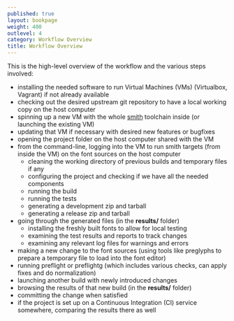 ```yaml
---
published: true
layout: bookpage
weight: 400
outlevel: 4
category: Workflow Overview
title: Workflow Overview
---
```


This is the high-level overview of the workflow and the various steps involved:

- installing the needed software to run Virtual Machines (VMs) (Virtualbox, Vagrant) if not already available
- checking out the desired upstream git repository to have a local working copy on the host computer
- spinning up a new VM with the whole [smith](https://github.com/silnrsi/smith/) toolchain inside (or launching the existing VM)
- updating that VM if necessary with desired new features or bugfixes
- opening the project folder on the host computer shared with the VM 
- from the command-line, logging into the VM to run smith targets (from inside the VM) on the font sources on the host computer
	- cleaning the working directory of previous builds and temporary files if any
	- configuring the project and checking if we have all the needed components
	- running the build
	- running the tests
	- generating a development zip and tarball
	- generating a release zip and tarball 
- going through the generated files (in the __results/__ folder) 
	- installing the freshly built fonts to allow for local testing
	- examining the test results and reports to track changes
	- examining any relevant log files for warnings and errors
- making a new change to the font sources (using tools like preglyphs to prepare a temporary file to load into the font editor)
- running preflight or preflightg (which includes various checks, can apply fixes and do normalization)
- launching another build with newly introduced changes
- browsing the results of that new build (in the __results/__ folder) 
- committing the change when satisfied 
- if the project is set up on a Continuous Integration (CI) service somewhere, comparing the results there as well






